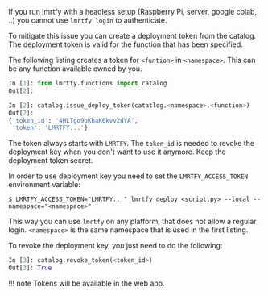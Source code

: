If you run lmrtfy with a headless setup (Raspberry Pi, server, google colab, ..) you cannot use
`lmrtfy login` to authenticate. 

To mitigate this issue you can create a deployment token from the catalog. The deployment token
is valid for the function that has been specified.

The following listing creates a token for `<funtion>` in `<namespace>`. This can be any function 
available owned by you.
 
```python title="IPython listing" linenums="1"
In [1]: from lmrtfy.functions import catalog
Out[2]: 

In [2]: catalog.issue_deploy_token(catatlog.<namespace>.<function>)
Out[2]: 
{'token_id': '4HLTgo9bKhaK6kvv2dYA',
 'token': 'LMRTFY...'}
```

The token always starts with `LMRTFY`. The `token_id` is needed to revoke the deployment key when you
don't want to use it anymore. Keep the deployment token secret.

In order to use deployment key you need to set the `LMRTFY_ACCESS_TOKEN` environment variable:
```shell title="Using the deployment token"
$ LMRTFY_ACCESS_TOKEN="LMRTFY..." lmrtfy deploy <script.py> --local --namespace="<namespace>"
```

This way you can use `lmrtfy` on any platform, that does not allow a regular login. `<namespace>` 
is the same namespace that is used in the first listing.

To revoke the deployment key, you just need to do the following:

```python title="Revoke the key" linenums="1"
In [3]: catalog.revoke_token(<token_id>)
Out[3]: True
```

!!! note
    Tokens will be available in the web app.